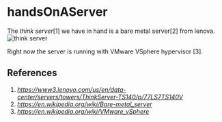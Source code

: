 # handsOnAServer

The _think server_[1] we have in hand is a bare metal server[2] from lenova.
![think server](https://lh3.googleusercontent.com/GuUfEB6uHy015v4zDzo_2J_qyA6cjGklBVKXWqLuJ08lyziCJowGgu21CPzW0io1wkz05OEdaXQRywZfpx39Zm4LcloIIXM6lIRaBz-qhHuQrXJrenl08hK4k70uyN8qJjVVjpc-nd3PgvsU_cJ7KGoixac8zux2SHO5USYEPSzCmZGvqGtbeF07I9_Aj75CZN4zcA4UJzXlHLkTLVJ_8Kj0mVULXVei73-XNILquGKi9e-IODizGkglFkSpdhIN5hrX5EeXAlfHOohjK_FgsHDPxjGCJVJgMv9B24iUSl2zk-PkRCdhzDzaNA3B6ye5-WA1hg9iwbTwJfSrzvHDASmOLIuVt67rzHiIIw9Cw6noYwmy3Zm3XFKLE0kxhGP358MpMYdS78qB4WpX7teXTEYeBv8vLQplN6yGRuPw5gT5D_OKWnU-krrdp3OiQUZ-nVrCbMxePT_cSSu-owiMbN6V4eSY4eMrYxaISifRDkueQVVAGoP1X6JRVZ9KDePI4BR5TKVqvZf0HzrMPt9-EOQy1b8GUjK9EGC6MciP_qwbwyQfuRMCXiIqVVuu3R8YgO7AZZFiDsiDde3qa130mobzach8xu4CT8Sh-VteYg=w731-h974-no)

Right now the server is running with VMware VSphere hypervisor [3].
## References
1. _https://www3.lenovo.com/us/en/data-center/servers/towers/ThinkServer-TS140/p/77LS7TS140V_
2. _https://en.wikipedia.org/wiki/Bare-metal_server_
3. _https://en.wikipedia.org/wiki/VMware_vSphere_
